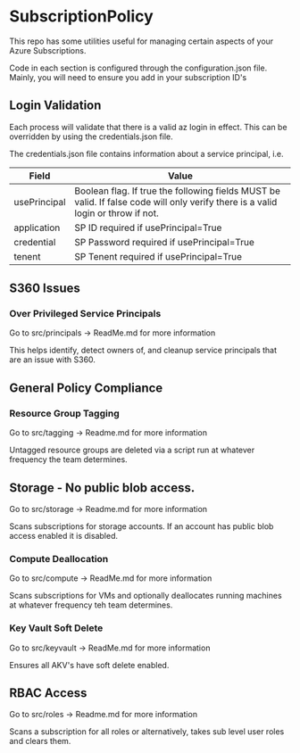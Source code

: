 # SubscriptionPolicy

This repo has some utilities useful for managing certain aspects of your Azure Subscriptions. 

Code in each section is configured through the configuration.json file. Mainly, you will need to ensure you add in your subscription ID's 

## Login Validation
Each process will validate that there is a valid az login in effect. This can be overridden by using the credentials.json file.

The credentials.json file contains information about a service principal, i.e. 

|Field|Value|
|----|----|
|usePrincipal|Boolean flag. If true the following fields MUST be valid. If false code will only verify there is a valid login or throw if not. |
|application|SP ID required if usePrincipal=True|
|credential|SP Password required if usePrincipal=True|
|tenent|SP Tenent required if usePrincipal=True|

## S360 Issues

### Over Privileged Service Principals
Go to src/principals -> ReadMe.md for more information

This helps identify, detect owners of, and cleanup service principals that are an issue with S360. 


## General Policy Compliance

### Resource Group Tagging
Go to src/tagging -> Readme.md for more information

Untagged resource groups are deleted via a script run at whatever frequency the team determines. 

## Storage - No public blob access.
Go to src/storage -> Readme.md for more information

Scans subscriptions for storage accounts. If an account has public blob access enabled it is disabled.

### Compute Deallocation
Go to src/compute -> ReadMe.md for more information

Scans subscriptions for VMs and optionally deallocates running machines at whatever frequency teh team determines.

### Key Vault Soft Delete
Go to src/keyvault -> ReadMe.md for more information

Ensures all AKV's have soft delete enabled.

## RBAC Access
Go to src/roles -> Readme.md for more information

Scans a subscription for all roles or alternatively, takes sub level user roles and clears them. 